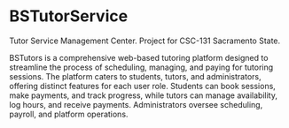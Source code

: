 # BSTutorService
Tutor Service Management Center. Project for CSC-131 Sacramento State. 

BSTutors is a comprehensive web-based tutoring platform designed to streamline the process of scheduling, managing, and paying for tutoring sessions. The platform caters to students, tutors, and administrators, offering distinct features for each user role. Students can book sessions, make payments, and track progress, while tutors can manage availability, log hours, and receive payments. Administrators oversee scheduling, payroll, and platform operations.
